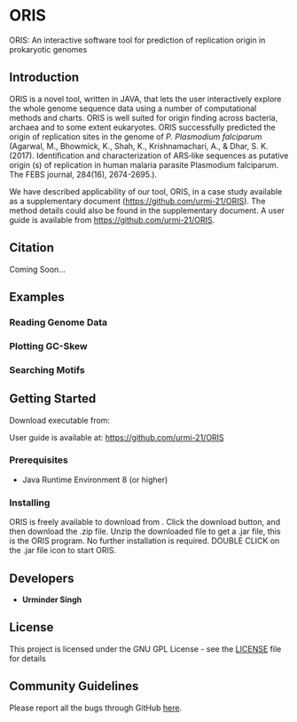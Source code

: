 # ORIS
ORIS: An interactive software tool for prediction of replication origin in prokaryotic genomes

## Introduction
ORIS is a novel tool, written in JAVA, that lets the user interactively explore the whole genome sequence data using a number of computational methods and charts. ORIS is well suited for origin finding across bacteria, archaea and to some extent eukaryotes. ORIS successfully predicted the origin of replication sites in the genome of *P. Plasmodium falciparum* (Agarwal, M., Bhowmick, K., Shah, K., Krishnamachari, A., & Dhar, S. K. (2017). Identification and characterization of ARS‐like sequences as putative origin (s) of replication in human malaria parasite Plasmodium falciparum. The FEBS journal, 284(16), 2674-2695.).

We have described applicability of our tool, ORIS, in a case study available as a supplementary document (https://github.com/urmi-21/ORIS). The method details could also be found in the supplementary document. A user guide is available from https://github.com/urmi-21/ORIS.

## Citation
Coming Soon...


## Examples

### Reading Genome Data



### Plotting GC-Skew


### Searching Motifs



## Getting Started

Download executable from: 

User guide is available at: https://github.com/urmi-21/ORIS

### Prerequisites

* Java Runtime Environment 8 (or higher)


### Installing

ORIS is freely available to download from . Click the download button, and then download the .zip file. Unzip the downloaded file to get a .jar file, this is the ORIS program. No further installation is required.
DOUBLE CLICK on the .jar file icon to start ORIS.



## Developers

* **Urminder Singh**



## License

This project is licensed under the GNU GPL License - see the [LICENSE](LICENSE) file for details

## Community Guidelines
Please report all the bugs through GitHub [here](https://github.com/urmi-21/ORIS/issues).



